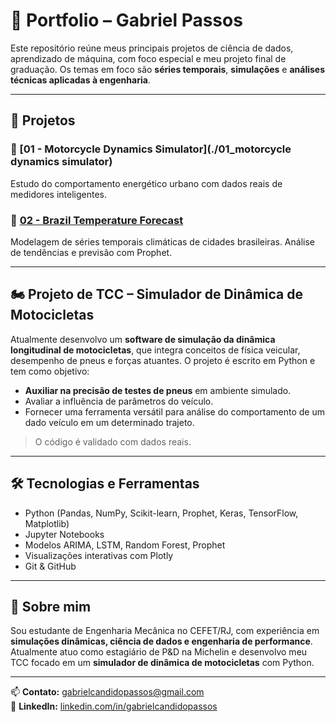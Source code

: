 # 🧠  Portfolio – Gabriel Passos

Este repositório reúne meus principais projetos de ciência de dados, aprendizado de máquina, com foco especial e meu projeto final de graduação. Os temas em foco são **séries temporais**, **simulações** e **análises técnicas aplicadas à engenharia**.


---

## 📂 Projetos

### 🔸 [01 - Motorcycle Dynamics Simulator](./01_motorcycle dynamics simulator)
Estudo do comportamento energético urbano com dados reais de medidores inteligentes.

### 🔸 [02 - Brazil Temperature Forecast](./brazilian-temperature-forecast)
Modelagem de séries temporais climáticas de cidades brasileiras. Análise de tendências e previsão com Prophet.

---

## 🏍️ Projeto de TCC – Simulador de Dinâmica de Motocicletas

Atualmente desenvolvo um **software de simulação da dinâmica longitudinal de motocicletas**, que integra conceitos de física veicular, desempenho de pneus e forças atuantes. O projeto é escrito em Python e tem como objetivo:

- **Auxiliar na precisão de testes de pneus** em ambiente simulado.
- Avaliar a influência de parâmetros do veículo.
- Fornecer uma ferramenta versátil para análise do comportamento de um dado veículo em um determinado trajeto.

> O código é validado com dados reais.

---

## 🛠️ Tecnologias e Ferramentas
- Python (Pandas, NumPy, Scikit-learn, Prophet, Keras, TensorFlow, Matplotlib)
- Jupyter Notebooks
- Modelos ARIMA, LSTM, Random Forest, Prophet
- Visualizações interativas com Plotly
- Git & GitHub

---

## 📌 Sobre mim

Sou estudante de Engenharia Mecânica no CEFET/RJ, com experiência em **simulações dinâmicas, ciência de dados e engenharia de performance**. Atualmente atuo como estagiário de P&D na Michelin e desenvolvo meu TCC focado em um **simulador de dinâmica de motocicletas** com Python.

---

📫 **Contato:** [gabrielcandidopassos@gmail.com](mailto:gabrielcandidopassos@gmail.com)  
🔗 **LinkedIn:** [linkedin.com/in/gabrielcandidopassos](https://www.linkedin.com/in/gabriel-c%C3%A2ndido-passos-87ab321b4/)
